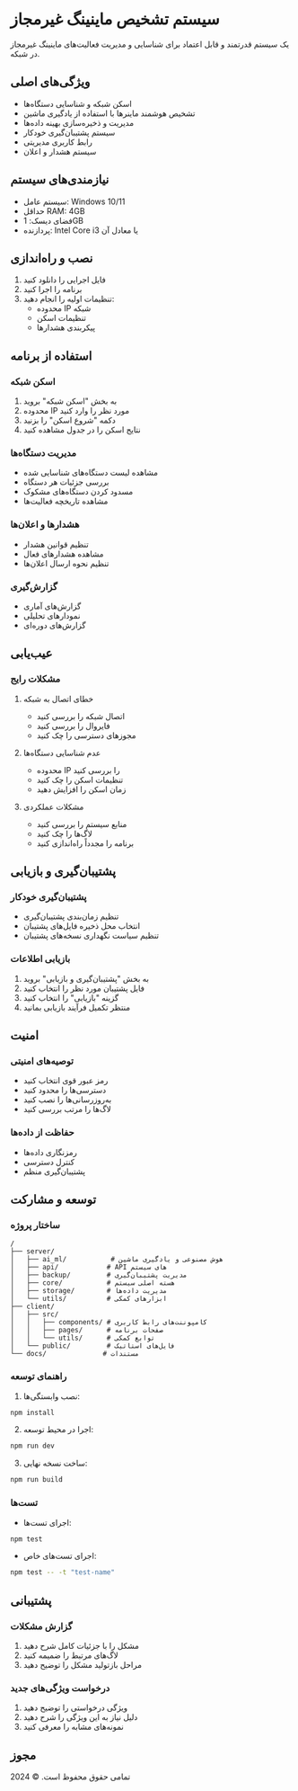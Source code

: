 # سیستم تشخیص ماینینگ غیرمجاز

یک سیستم قدرتمند و قابل اعتماد برای شناسایی و مدیریت فعالیت‌های ماینینگ غیرمجاز در شبکه.

## ویژگی‌های اصلی

- اسکن شبکه و شناسایی دستگاه‌ها
- تشخیص هوشمند ماینرها با استفاده از یادگیری ماشین
- مدیریت و ذخیره‌سازی بهینه داده‌ها
- سیستم پشتیبان‌گیری خودکار
- رابط کاربری مدیریتی
- سیستم هشدار و اعلان

## نیازمندی‌های سیستم

- سیستم عامل: Windows 10/11
- حداقل RAM: 4GB
- فضای دیسک: 1GB
- پردازنده: Intel Core i3 یا معادل آن

## نصب و راه‌اندازی

1. فایل اجرایی را دانلود کنید
2. برنامه را اجرا کنید
3. تنظیمات اولیه را انجام دهید:
   - محدوده IP شبکه
   - تنظیمات اسکن
   - پیکربندی هشدارها

## استفاده از برنامه

### اسکن شبکه

1. به بخش "اسکن شبکه" بروید
2. محدوده IP مورد نظر را وارد کنید
3. دکمه "شروع اسکن" را بزنید
4. نتایج اسکن را در جدول مشاهده کنید

### مدیریت دستگاه‌ها

- مشاهده لیست دستگاه‌های شناسایی شده
- بررسی جزئیات هر دستگاه
- مسدود کردن دستگاه‌های مشکوک
- مشاهده تاریخچه فعالیت‌ها

### هشدارها و اعلان‌ها

- تنظیم قوانین هشدار
- مشاهده هشدارهای فعال
- تنظیم نحوه ارسال اعلان‌ها

### گزارش‌گیری

- گزارش‌های آماری
- نمودارهای تحلیلی
- گزارش‌های دوره‌ای

## عیب‌یابی

### مشکلات رایج

1. خطای اتصال به شبکه
   - اتصال شبکه را بررسی کنید
   - فایروال را بررسی کنید
   - مجوزهای دسترسی را چک کنید

2. عدم شناسایی دستگاه‌ها
   - محدوده IP را بررسی کنید
   - تنظیمات اسکن را چک کنید
   - زمان اسکن را افزایش دهید

3. مشکلات عملکردی
   - منابع سیستم را بررسی کنید
   - لاگ‌ها را چک کنید
   - برنامه را مجدداً راه‌اندازی کنید

## پشتیبان‌گیری و بازیابی

### پشتیبان‌گیری خودکار

- تنظیم زمان‌بندی پشتیبان‌گیری
- انتخاب محل ذخیره فایل‌های پشتیبان
- تنظیم سیاست نگهداری نسخه‌های پشتیبان

### بازیابی اطلاعات

1. به بخش "پشتیبان‌گیری و بازیابی" بروید
2. فایل پشتیبان مورد نظر را انتخاب کنید
3. گزینه "بازیابی" را انتخاب کنید
4. منتظر تکمیل فرآیند بازیابی بمانید

## امنیت

### توصیه‌های امنیتی

- رمز عبور قوی انتخاب کنید
- دسترسی‌ها را محدود کنید
- به‌روزرسانی‌ها را نصب کنید
- لاگ‌ها را مرتب بررسی کنید

### حفاظت از داده‌ها

- رمزنگاری داده‌ها
- کنترل دسترسی
- پشتیبان‌گیری منظم

## توسعه و مشارکت

### ساختار پروژه

```
/
├── server/
│   ├── ai_ml/           # هوش مصنوعی و یادگیری ماشین
│   ├── api/            # API های سیستم
│   ├── backup/         # مدیریت پشتیبان‌گیری
│   ├── core/           # هسته اصلی سیستم
│   ├── storage/        # مدیریت داده‌ها
│   └── utils/          # ابزارهای کمکی
├── client/
│   ├── src/
│   │   ├── components/ # کامپوننت‌های رابط کاربری
│   │   ├── pages/      # صفحات برنامه
│   │   └── utils/      # توابع کمکی
│   └── public/         # فایل‌های استاتیک
└── docs/              # مستندات
```

### راهنمای توسعه

1. نصب وابستگی‌ها:
```bash
npm install
```

2. اجرا در محیط توسعه:
```bash
npm run dev
```

3. ساخت نسخه نهایی:
```bash
npm run build
```

### تست‌ها

- اجرای تست‌ها:
```bash
npm test
```

- اجرای تست‌های خاص:
```bash
npm test -- -t "test-name"
```

## پشتیبانی

### گزارش مشکلات

1. مشکل را با جزئیات کامل شرح دهید
2. لاگ‌های مرتبط را ضمیمه کنید
3. مراحل بازتولید مشکل را توضیح دهید

### درخواست ویژگی‌های جدید

1. ویژگی درخواستی را توضیح دهید
2. دلیل نیاز به این ویژگی را شرح دهید
3. نمونه‌های مشابه را معرفی کنید

## مجوز

تمامی حقوق محفوظ است. © 2024